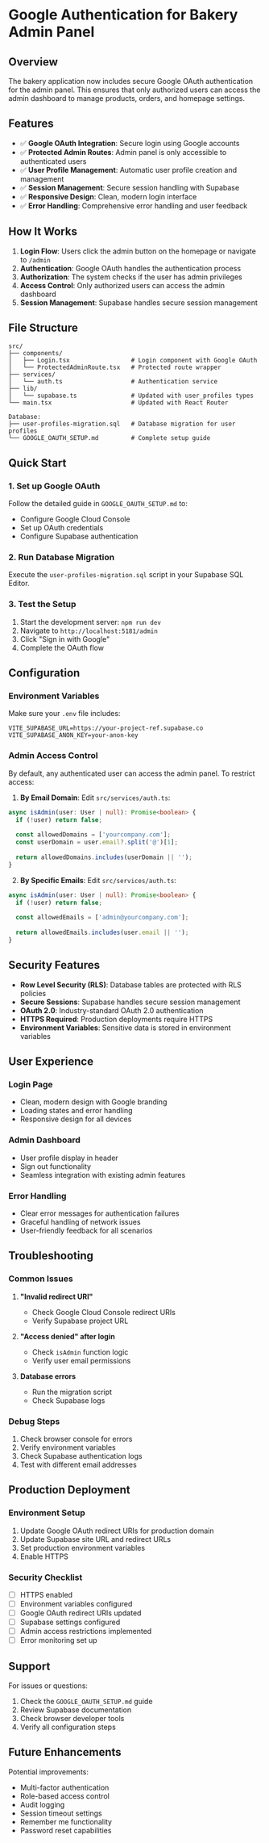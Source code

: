 # Google Authentication for Bakery Admin Panel

## Overview

The bakery application now includes secure Google OAuth authentication for the admin panel. This ensures that only authorized users can access the admin dashboard to manage products, orders, and homepage settings.

## Features

- ✅ **Google OAuth Integration**: Secure login using Google accounts
- ✅ **Protected Admin Routes**: Admin panel is only accessible to authenticated users
- ✅ **User Profile Management**: Automatic user profile creation and management
- ✅ **Session Management**: Secure session handling with Supabase
- ✅ **Responsive Design**: Clean, modern login interface
- ✅ **Error Handling**: Comprehensive error handling and user feedback

## How It Works

1. **Login Flow**: Users click the admin button on the homepage or navigate to `/admin`
2. **Authentication**: Google OAuth handles the authentication process
3. **Authorization**: The system checks if the user has admin privileges
4. **Access Control**: Only authorized users can access the admin dashboard
5. **Session Management**: Supabase handles secure session management

## File Structure

```
src/
├── components/
│   ├── Login.tsx                 # Login component with Google OAuth
│   └── ProtectedAdminRoute.tsx   # Protected route wrapper
├── services/
│   └── auth.ts                   # Authentication service
├── lib/
│   └── supabase.ts               # Updated with user_profiles types
└── main.tsx                      # Updated with React Router

Database:
├── user-profiles-migration.sql   # Database migration for user profiles
└── GOOGLE_OAUTH_SETUP.md         # Complete setup guide
```

## Quick Start

### 1. Set up Google OAuth
Follow the detailed guide in `GOOGLE_OAUTH_SETUP.md` to:
- Configure Google Cloud Console
- Set up OAuth credentials
- Configure Supabase authentication

### 2. Run Database Migration
Execute the `user-profiles-migration.sql` script in your Supabase SQL Editor.

### 3. Test the Setup
1. Start the development server: `npm run dev`
2. Navigate to `http://localhost:5181/admin`
3. Click "Sign in with Google"
4. Complete the OAuth flow

## Configuration

### Environment Variables
Make sure your `.env` file includes:
```env
VITE_SUPABASE_URL=https://your-project-ref.supabase.co
VITE_SUPABASE_ANON_KEY=your-anon-key
```

### Admin Access Control
By default, any authenticated user can access the admin panel. To restrict access:

1. **By Email Domain**: Edit `src/services/auth.ts`:
```typescript
async isAdmin(user: User | null): Promise<boolean> {
  if (!user) return false;
  
  const allowedDomains = ['yourcompany.com'];
  const userDomain = user.email?.split('@')[1];
  
  return allowedDomains.includes(userDomain || '');
}
```

2. **By Specific Emails**: Edit `src/services/auth.ts`:
```typescript
async isAdmin(user: User | null): Promise<boolean> {
  if (!user) return false;
  
  const allowedEmails = ['admin@yourcompany.com'];
  
  return allowedEmails.includes(user.email || '');
}
```

## Security Features

- **Row Level Security (RLS)**: Database tables are protected with RLS policies
- **Secure Sessions**: Supabase handles secure session management
- **OAuth 2.0**: Industry-standard OAuth 2.0 authentication
- **HTTPS Required**: Production deployments require HTTPS
- **Environment Variables**: Sensitive data is stored in environment variables

## User Experience

### Login Page
- Clean, modern design with Google branding
- Loading states and error handling
- Responsive design for all devices

### Admin Dashboard
- User profile display in header
- Sign out functionality
- Seamless integration with existing admin features

### Error Handling
- Clear error messages for authentication failures
- Graceful handling of network issues
- User-friendly feedback for all scenarios

## Troubleshooting

### Common Issues

1. **"Invalid redirect URI"**
   - Check Google Cloud Console redirect URIs
   - Verify Supabase project URL

2. **"Access denied" after login**
   - Check `isAdmin` function logic
   - Verify user email permissions

3. **Database errors**
   - Run the migration script
   - Check Supabase logs

### Debug Steps
1. Check browser console for errors
2. Verify environment variables
3. Check Supabase authentication logs
4. Test with different email addresses

## Production Deployment

### Environment Setup
1. Update Google OAuth redirect URIs for production domain
2. Update Supabase site URL and redirect URLs
3. Set production environment variables
4. Enable HTTPS

### Security Checklist
- [ ] HTTPS enabled
- [ ] Environment variables configured
- [ ] Google OAuth redirect URIs updated
- [ ] Supabase settings configured
- [ ] Admin access restrictions implemented
- [ ] Error monitoring set up

## Support

For issues or questions:
1. Check the `GOOGLE_OAUTH_SETUP.md` guide
2. Review Supabase documentation
3. Check browser developer tools
4. Verify all configuration steps

## Future Enhancements

Potential improvements:
- Multi-factor authentication
- Role-based access control
- Audit logging
- Session timeout settings
- Remember me functionality
- Password reset capabilities 